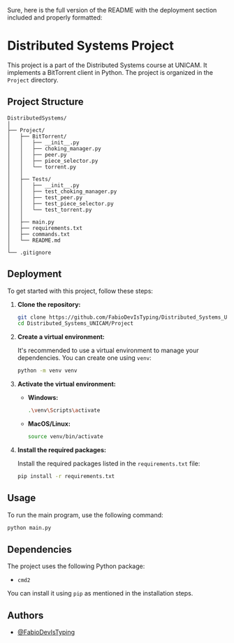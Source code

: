 Sure, here is the full version of the README with the deployment section included and properly formatted:

# Distributed Systems Project

This project is a part of the Distributed Systems course at UNICAM. It implements a BitTorrent client in Python. The project is organized in the `Project` directory.

## Project Structure

```
DistributedSystems/
│
├── Project/
│   ├── BitTorrent/
│   │   ├── __init__.py
│   │   ├── choking_manager.py
│   │   ├── peer.py
│   │   ├── piece_selector.py
│   │   └── torrent.py
│   │
│   ├── Tests/
│   │   ├── __init__.py
│   │   ├── test_choking_manager.py
│   │   ├── test_peer.py
│   │   ├── test_piece_selector.py
│   │   └── test_torrent.py
│   │
│   ├── main.py
│   ├── requirements.txt
│   ├── commands.txt
│   └── README.md
│
└── .gitignore
```

## Deployment

To get started with this project, follow these steps:

1. **Clone the repository:**

   ```sh
   git clone https://github.com/FabioDevIsTyping/Distributed_Systems_UNICAM.git
   cd Distributed_Systems_UNICAM/Project
   ```

2. **Create a virtual environment:**

   It's recommended to use a virtual environment to manage your dependencies. You can create one using `venv`:

   ```sh
   python -m venv venv
   ```

3. **Activate the virtual environment:**

   - **Windows:**

     ```sh
     .\venv\Scripts\activate
     ```

   - **MacOS/Linux:**

     ```sh
     source venv/bin/activate
     ```

4. **Install the required packages:**

   Install the required packages listed in the `requirements.txt` file:

   ```sh
   pip install -r requirements.txt
   ```

## Usage

To run the main program, use the following command:

```sh
python main.py
```

## Dependencies

The project uses the following Python package:

- `cmd2`

You can install it using `pip` as mentioned in the installation steps.


## Authors

- [@FabioDevIsTyping](https://www.github.com/octokatherine)
